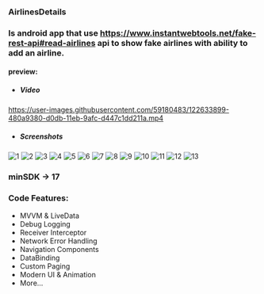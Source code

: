 ### AirlinesDetails
### Is android app that use https://www.instantwebtools.net/fake-rest-api#read-airlines api to show fake airlines with ability to add an airline.

#### preview:

* ##### Video


https://user-images.githubusercontent.com/59180483/122633899-480a9380-d0db-11eb-9afc-d447c1dd211a.mp4


* ##### Screenshots

![1](https://user-images.githubusercontent.com/59180483/122634441-93727100-d0de-11eb-90bf-d0366dacad96.png)
![2](https://user-images.githubusercontent.com/59180483/122634444-940b0780-d0de-11eb-930d-58b4a993f74e.png)
![3](https://user-images.githubusercontent.com/59180483/122634445-940b0780-d0de-11eb-92a5-712050474a38.png)
![4](https://user-images.githubusercontent.com/59180483/122634446-94a39e00-d0de-11eb-88a5-eb3ade3f8558.png)
![5](https://user-images.githubusercontent.com/59180483/122634447-953c3480-d0de-11eb-8d9c-44a1d22d6501.png)
![6](https://user-images.githubusercontent.com/59180483/122634449-953c3480-d0de-11eb-88d1-e89f85150187.png)
![7](https://user-images.githubusercontent.com/59180483/122634433-90778080-d0de-11eb-8f2b-09de0986378d.png)
![8](https://user-images.githubusercontent.com/59180483/122634434-91101700-d0de-11eb-9222-47f8f9be6d57.png)
![9](https://user-images.githubusercontent.com/59180483/122634435-91a8ad80-d0de-11eb-9048-b59d2af3c49d.png)
![10](https://user-images.githubusercontent.com/59180483/122634436-91a8ad80-d0de-11eb-923c-9d19da5573d9.png)
![11](https://user-images.githubusercontent.com/59180483/122634438-92414400-d0de-11eb-8a5b-751378cd5c59.png)
![12](https://user-images.githubusercontent.com/59180483/122634439-92d9da80-d0de-11eb-9efa-a3615dcb4281.png)
![13](https://user-images.githubusercontent.com/59180483/122634440-93727100-d0de-11eb-88d7-c9a71607c1f9.png)



### minSDK -> 17

### Code Features:

* MVVM & LiveData
* Debug Logging
* Receiver Interceptor
* Network Error Handling
* Navigation Components
* DataBinding
* Custom Paging
* Modern UI & Animation
* More...
